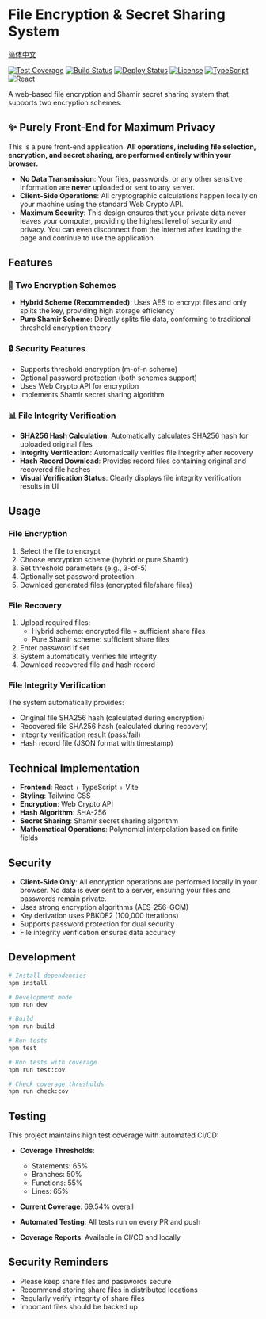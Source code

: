 # File Encryption & Secret Sharing System
[简体中文](README_CN.md)

[![Test Coverage](https://img.shields.io/badge/coverage-69.54%25-brightgreen)](https://github.com/fanhousanbu/secret-sharing)
[![Build Status](https://img.shields.io/badge/build-passing-brightgreen)](https://github.com/fanhousanbu/secret-sharing/actions)
[![Deploy Status](https://img.shields.io/badge/deploy-success-brightgreen)](https://fanhousanbu.github.io/secret-sharing)
[![License](https://img.shields.io/badge/license-MIT-blue.svg)](LICENSE)
[![TypeScript](https://img.shields.io/badge/TypeScript-5.0-blue)](https://www.typescriptlang.org/)
[![React](https://img.shields.io/badge/React-18.2-blue)](https://reactjs.org/)

A web-based file encryption and Shamir secret sharing system that supports two encryption schemes:

## ✨ Purely Front-End for Maximum Privacy

This is a pure front-end application. **All operations, including file selection, encryption, and secret sharing, are performed entirely within your browser.**

- **No Data Transmission**: Your files, passwords, or any other sensitive information are **never** uploaded or sent to any server.
- **Client-Side Operations**: All cryptographic calculations happen locally on your machine using the standard Web Crypto API.
- **Maximum Security**: This design ensures that your private data never leaves your computer, providing the highest level of security and privacy. You can even disconnect from the internet after loading the page and continue to use the application.

## Features

### 🔐 Two Encryption Schemes
- **Hybrid Scheme (Recommended)**: Uses AES to encrypt files and only splits the key, providing high storage efficiency
- **Pure Shamir Scheme**: Directly splits file data, conforming to traditional threshold encryption theory

### 🔒 Security Features
- Supports threshold encryption (m-of-n scheme)
- Optional password protection (both schemes support)
- Uses Web Crypto API for encryption
- Implements Shamir secret sharing algorithm

### 📊 File Integrity Verification
- **SHA256 Hash Calculation**: Automatically calculates SHA256 hash for uploaded original files
- **Integrity Verification**: Automatically verifies file integrity after recovery
- **Hash Record Download**: Provides record files containing original and recovered file hashes
- **Visual Verification Status**: Clearly displays file integrity verification results in UI

## Usage

### File Encryption
1. Select the file to encrypt
2. Choose encryption scheme (hybrid or pure Shamir)
3. Set threshold parameters (e.g., 3-of-5)
4. Optionally set password protection
5. Download generated files (encrypted file/share files)

### File Recovery
1. Upload required files:
   - Hybrid scheme: encrypted file + sufficient share files
   - Pure Shamir scheme: sufficient share files
2. Enter password if set
3. System automatically verifies file integrity
4. Download recovered file and hash record

### File Integrity Verification
The system automatically provides:
- Original file SHA256 hash (calculated during encryption)
- Recovered file SHA256 hash (calculated during recovery)
- Integrity verification result (pass/fail)
- Hash record file (JSON format with timestamp)

## Technical Implementation

- **Frontend**: React + TypeScript + Vite
- **Styling**: Tailwind CSS
- **Encryption**: Web Crypto API
- **Hash Algorithm**: SHA-256
- **Secret Sharing**: Shamir secret sharing algorithm
- **Mathematical Operations**: Polynomial interpolation based on finite fields

## Security

- **Client-Side Only**: All encryption operations are performed locally in your browser. No data is ever sent to a server, ensuring your files and passwords remain private.
- Uses strong encryption algorithms (AES-256-GCM)
- Key derivation uses PBKDF2 (100,000 iterations)
- Supports password protection for dual security
- File integrity verification ensures data accuracy

## Development

```bash
# Install dependencies
npm install

# Development mode
npm run dev

# Build
npm run build

# Run tests
npm test

# Run tests with coverage
npm run test:cov

# Check coverage thresholds
npm run check:cov
```

## Testing

This project maintains high test coverage with automated CI/CD:

- **Coverage Thresholds**: 
  - Statements: 65%
  - Branches: 50%
  - Functions: 55%
  - Lines: 65%

- **Current Coverage**: 69.54% overall
- **Automated Testing**: All tests run on every PR and push
- **Coverage Reports**: Available in CI/CD and locally

## Security Reminders

- Please keep share files and passwords secure
- Recommend storing share files in distributed locations
- Regularly verify integrity of share files
- Important files should be backed up
